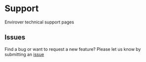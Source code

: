 
# Support

Envirover technical support pages

## Issues

Find a bug or want to request a new feature?  Please let us know by submitting an [issue](https://github.com/envirover/support/issues)
